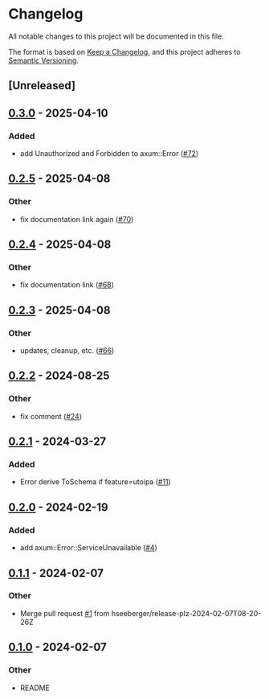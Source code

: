 # Changelog
All notable changes to this project will be documented in this file.

The format is based on [Keep a Changelog](https://keepachangelog.com/en/1.0.0/),
and this project adheres to [Semantic Versioning](https://semver.org/spec/v2.0.0.html).

## [Unreleased]

## [0.3.0](https://github.com/hseeberger/error-ext/compare/v0.2.5...v0.3.0) - 2025-04-10

### Added

- add Unauthorized and Forbidden to axum::Error ([#72](https://github.com/hseeberger/error-ext/pull/72))

## [0.2.5](https://github.com/hseeberger/error-ext/compare/v0.2.4...v0.2.5) - 2025-04-08

### Other

- fix documentation link again ([#70](https://github.com/hseeberger/error-ext/pull/70))

## [0.2.4](https://github.com/hseeberger/error-ext/compare/v0.2.3...v0.2.4) - 2025-04-08

### Other

- fix documentation link ([#68](https://github.com/hseeberger/error-ext/pull/68))

## [0.2.3](https://github.com/hseeberger/error-ext/compare/v0.2.2...v0.2.3) - 2025-04-08

### Other

- updates, cleanup, etc. ([#66](https://github.com/hseeberger/error-ext/pull/66))

## [0.2.2](https://github.com/hseeberger/error-ext/compare/v0.2.1...v0.2.2) - 2024-08-25

### Other
- fix comment ([#24](https://github.com/hseeberger/error-ext/pull/24))

## [0.2.1](https://github.com/hseeberger/error-ext/compare/v0.2.0...v0.2.1) - 2024-03-27

### Added
- Error derive ToSchema if feature=utoipa ([#11](https://github.com/hseeberger/error-ext/pull/11))

## [0.2.0](https://github.com/hseeberger/error-ext/compare/v0.1.1...v0.2.0) - 2024-02-19

### Added
- add axum::Error::ServiceUnavailable ([#4](https://github.com/hseeberger/error-ext/pull/4))

## [0.1.1](https://github.com/hseeberger/error-ext/compare/v0.1.0...v0.1.1) - 2024-02-07

### Other
- Merge pull request [#1](https://github.com/hseeberger/error-ext/pull/1) from hseeberger/release-plz-2024-02-07T08-20-26Z

## [0.1.0](https://github.com/hseeberger/error-ext/releases/tag/v0.1.0) - 2024-02-07

### Other
- README
